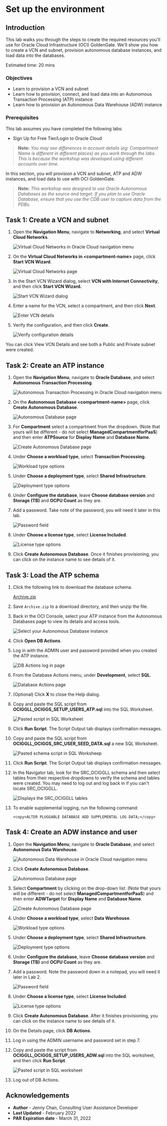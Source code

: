 # Set up the environment

## Introduction

This lab walks you through the steps to create the required resources you'll use for Oracle Cloud Infrastructure (OCI) GoldenGate. We'll show you how to create a VCN and subnet, provision autonomous database instances, and load data into the databases.

Estimated time: 20 mins

### Objectives

-  Learn to provision a VCN and subnet
-  Learn how to provision, connect, and load data into an Autonomous Transaction Processing (ATP) instance
-  Learn how to provision an Autonomous Data Warehouse (ADW) instance

### Prerequisites

This lab assumes you have completed the following labs:
* Sign Up for Free Tier/Login to Oracle Cloud

> **Note:** *You may see differences in account details (eg: Compartment Name is different in different places) as you work through the labs. This is because the workshop was developed using different accounts over time.*

In this section, you will provision a VCN and subnet, ATP and ADW instances, and load data to use with OCI GoldenGate.

> **Note:** *This workshop was designed to use Oracle Autonomous Databases as the source and target. If you plan to use Oracle Database, ensure that you use the CDB user to capture data from the PDBs.*

## Task 1: Create a VCN and subnet

1.  Open the **Navigation Menu**, navigate to **Networking**, and select **Virtual Cloud Networks**.

	![Virtual Cloud Networks in Oracle Cloud navigation menu](https://raw.githubusercontent.com/oracle/learning-library/master/common/images/console/networking-vcn.png " ")

2.  On the **Virtual Cloud Networks in &lt;compartment-name&gt;** page, click **Start VCN Wizard**.

	![Virtual Cloud Networks page](images/01-02.png " ")

3.  In the Start VCN Wizard dialog, select **VCN with Internet Connectivity**, and then click **Start VCN Wizard.**

    ![Start VCN Wizard dialog](./images/00-03-vcn-wizard.png " ")

4.  Enter a name for the VCN, select a compartment, and then click **Next**.

    ![Enter VCN details](./images/00-04.png " ")

5.  Verify the configuration, and then click **Create**.

    ![Verify configuration details](./images/00-05.png " ")

You can click View VCN Details and see both a Public and Private subnet were created.

## Task 2: Create an ATP instance

1.  Open the **Navigation Menu**, navigate to **Oracle Database**, and select **Autonomous Transaction Processing**.

	![Autonomous Transaction Processing in Oracle Cloud navigation menu](https://raw.githubusercontent.com/oracle/learning-library/master/common/images/console/database-atp.png " ")

2.  On the **Autonomous Database &lt;compartment-name&gt;** page, click **Create Autonomous Database**.

    ![Autonomous Database page](./images/01-02-create-adb.png " ")

3. For **Compartment** select a compartment from the dropdown. (Note that yours will be different - do not select **ManagedCompartmentforPaaS**) and then enter **ATPSource** for **Display Name** and **Database Name**.

    ![Create Autonomous Database page](./images/01-03-compartment.png " ")

4.  Under **Choose a workload type**, select **Transaction Processing**.

    ![Workload type options](./images/01-04-workload.png " ")

5.  Under **Choose a deployment type**, select **Shared Infrastructure**.

    ![Deployment type options](./images/01-05-deployment.png " ")

6.  Under **Configure the database**, leave **Choose database version** and **Storage (TB)** and **OCPU Count** as they are.

7.  Add a password. Take note of the password, you will need it later in this lab.

    ![Password field](./images/01-07-pw.png " ")

8.  Under **Choose a license type**, select **License Included**.

    ![License type options](./images/01-08-license.png " ")

9.  Click **Create Autonomous Database**. Once it finishes provisioning, you can click on the instance name to see details of it.


## Task 3: Load the ATP schema

1.  Click the following link to download the database schema.

    [Archive.zip](https://objectstorage.us-ashburn-1.oraclecloud.com/p/VEKec7t0mGwBkJX92Jn0nMptuXIlEpJ5XJA-A6C9PymRgY2LhKbjWqHeB5rVBbaV/n/c4u04/b/livelabsfiles/o/data-management-library-files/Archive.zip)

2.  Save `Archive.zip` to a download directory, and then unzip the file.

3.  Back in the OCI Console, select your ATP instance from the Autonomous Databases page to view its details and access tools.

    ![Select your Autonomous Database instance](./images/02-03-atp.png " ")

4.  Click **Open DB Actions**.

5.  Log in with the ADMIN user and password provided when you created the ATP instance.

    ![DB Actions log in page](./images/02-05-login.png " ")

6.  From the Database Actions menu, under **Development**, select **SQL**.

    ![Database Actions page](./images/02-06-db-actions.png " ")

7.  (Optional) Click **X** to close the Help dialog.

8.  Copy and paste the SQL script from **OCIGGLL\_OCIGGS\_SETUP\_USERS\_ATP.sql** into the SQL Worksheet.

    ![Pasted script in SQL Worksheet](./images/02-08-atp-sql.png " ")

9.  Click **Run Script**. The Script Output tab displays confirmation messages.

10. Copy and paste the SQL script from **OCIGGLL\_OCIGGS\_SRC\_USER\_SEED\_DATA.sql** a new SQL Worksheet.

    ![Pasted schema script in SQL Worksheep](./images/02-10-atp-schema.png " ")

11. Click **Run Script**. The Script Output tab displays confirmation messages.

12. In the Navigator tab, look for the SRC\_OCIGGLL schema and then select tables from their respective dropdowns to verify the schema and tables were created. You may need to log out and log back in if you can't locate SRC\_OCIGGLL.

    ![Displays the SRC\_OCIGGLL tables](./images/02-11-verify.png " ")

13. To enable supplemental logging, run the following command:

    ```
    <copy>ALTER PLUGGABLE DATABASE ADD SUPPLEMENTAL LOG DATA;</copy>
    ```

## Task 4: Create an ADW instance and user

1.  Open the **Navigation Menu**, navigate to **Oracle Database**, and select **Autonomous Data Warehouse**.

	![Autonomous Data Warehouse in Oracle Cloud navigation menu](https://raw.githubusercontent.com/oracle/learning-library/master/common/images/console/database-adw.png " ")

2.  Click **Create Autonomous Database**.

    ![Autonomous Database page](./images/01-02-create-adb.png " ")

3. Select **Compartment** by clicking on the drop-down list. (Note that yours will be different - do not select **ManagedCompartmentforPaaS**) and then enter **ADWTarget** for **Display Name** and **Database Name**.

    ![Create Autonomous Database page](./images/01-03-compartment.png " ")

4.  Under **Choose a workload type**, select **Data Warehouse**.

    ![Workload type options](./images/01-04-workload.png " ")

5.  Under **Choose a deployment type**, select **Shared Infrastructure**.

    ![Deployment type options](./images/01-05-deployment.png " ")

6.  Under **Configure the database**, leave **Choose database version** and **Storage (TB)** and **OCPU Count** as they are.

7.  Add a password. Note the password down in a notepad, you will need it later in Lab 2.

    ![Password field](./images/01-07-pw.png " ")

8.  Under **Choose a license type**, select **License Included**.

    ![License type options](./images/01-08-license.png " ")

9.  Click **Create Autonomous Database**. After it finishes provisioning, you can click on the instance name to see details of it.

10. On the Details page, click **DB Actions**.

11. Log in using the ADMIN username and password set in step 7.

12. Copy and paste the script from **OCIGGLL\_OCIGGS\_SETUP\_USERS\_ADW.sql** into the SQL worksheet, and then click **Run Script**.

	![Pasted script in SQL worksheet](images/04-05-adw.png " ")

13. Log out of DB Actions.

## Acknowledgements

- **Author** - Jenny Chan, Consulting User Assistance Developer
- **Last Updated** - February 2022
- **PAR Expiration date** - March 31, 2022
